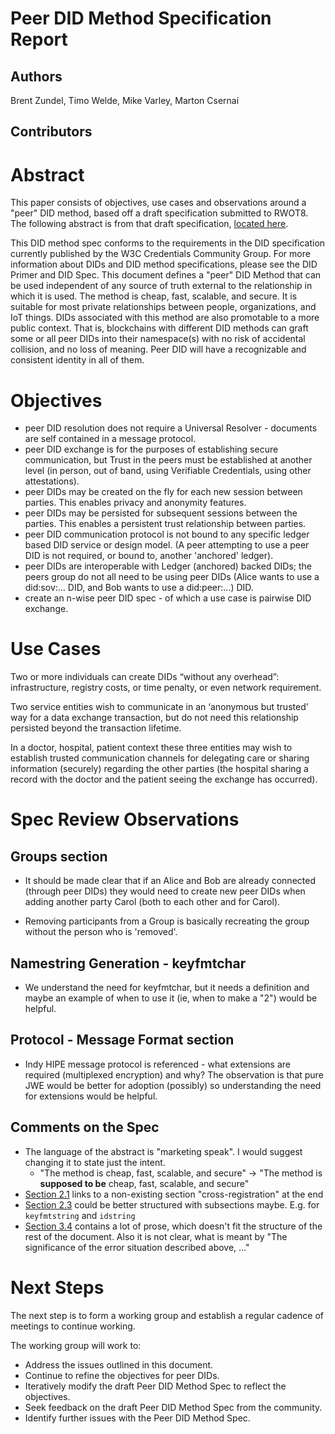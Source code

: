 # Peer DID Method Specification Report

## Authors
  Brent Zundel,
  Timo Welde,
  Mike Varley,
  Marton Csernai

## Contributors

# Abstract

This paper consists of objectives, use cases and observations around a "peer" DID method, based off a draft specification submitted to RWOT8. The following abstract is from that draft specification, [located here](https://dhh1128.github.io/peer-did-method-spec/index.html).

This DID method spec conforms to the requirements in the DID specification currently published by the W3C Credentials Community Group. For more information about DIDs and DID method specifications, please see the DID Primer and DID Spec.
This document defines a "peer" DID Method that can be used independent of any source of truth external to the relationship in which it is used. The method is cheap, fast, scalable, and secure. It is suitable for most private relationships between people, organizations, and IoT things. DIDs associated with this method are also promotable to a more public context. That is, blockchains with different DID methods can graft some or all peer DIDs into their namespace(s) with no risk of accidental collision, and no loss of meaning. Peer DID will have a recognizable and consistent identity in all of them.


# Objectives
- peer DID resolution does not require a Universal Resolver - documents are self contained in a message protocol.
- peer DID exchange is for the purposes of establishing secure communication, but Trust in the peers must be established at another level (in person, out of band, using Verifiable Credentials, using other attestations).
- peer DIDs may be created on the fly for each new session between parties. This enables privacy and anonymity features.
- peer DIDs may be persisted for subsequent sessions between the parties. This enables a persistent trust relationship between parties.  
- peer DID communication protocol is not bound to any specific ledger based DID service or design model. (A peer attempting to use a peer DID is not required, or bound to, another 'anchored' ledger).
- peer DIDs are interoperable with Ledger (anchored) backed DIDs; the peers group do not all need to be using peer DIDs (Alice wants to use a did:sov:... DID, and Bob wants to use a did:peer:...) DID.
- create an n-wise peer DID spec - of which a use case is pairwise DID exchange.

# Use Cases

Two or more individuals can create DIDs “without any overhead”: infrastructure, registry costs, or time penalty, or even network requirement.

Two service entities wish to communicate in an ‘anonymous but trusted’ way for a data exchange transaction, but do not need this relationship persisted beyond the transaction lifetime.

In a doctor, hospital, patient context these three entities may wish to establish trusted communication channels for delegating care or sharing information (securely) regarding the other parties (the hospital sharing a record with the doctor and the patient seeing the exchange has occurred).


# Spec Review Observations

## Groups section
- It should be made clear that if an Alice and Bob are already connected (through peer DIDs) they would need to create new peer DIDs when adding another party Carol (both to each other and for Carol).

- Removing participants from a Group is basically recreating the group without the person who is 'removed'.

## Namestring Generation - keyfmtchar
- We understand the need for keyfmtchar, but it needs a definition and maybe an example of when to use it (ie, when to make a "2") would be helpful.

## Protocol - Message Format section

- Indy HIPE message protocol is referenced - what extensions are required (multiplexed encryption) and why? The observation is that pure JWE would be better for adoption (possibly) so understanding the need for extensions would be helpful.

## Comments on the Spec
- The language of the abstract is "marketing speak". I would suggest changing it to state just the intent.
  - "The method is cheap, fast, scalable, and secure" -> "The method is **supposed to be** cheap, fast, scalable, and secure"
- [Section 2.1](https://dhh1128.github.io/peer-did-method-spec/index.html#namestring) links to a non-existing section "cross-registration" at the end
- [Section 2.3](https://dhh1128.github.io/peer-did-method-spec/index.html#namespace-specific-identifier-nsi) could be better structured with subsections maybe. E.g. for `keyfmtstring` and `idstring`
- [Section 3.4](https://dhh1128.github.io/peer-did-method-spec/index.html#cooperative-synchronization) contains a lot of prose, which doesn't fit the structure of the rest of the document. Also it is not clear, what is meant by "The significance of the error situation described above, ..." 


# Next Steps

The next step is to form a working group and establish a regular cadence of meetings to continue working.

The working group will work to:
- Address the issues outlined in this document.
- Continue to refine the objectives for peer DIDs.
- Iteratively modify the draft Peer DID Method Spec to reflect the objectives.
- Seek feedback on the draft Peer DID Method Spec from the community.
- Identify further issues with the Peer DID Method Spec.
